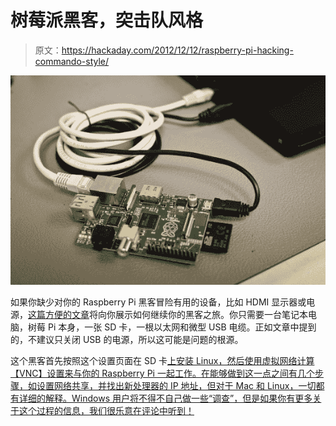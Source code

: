 # 树莓派黑客，突击队风格

> 原文：<https://hackaday.com/2012/12/12/raspberry-pi-hacking-commando-style/>

[![raspberry-pi-and-notebook](img/bce7af8b56265729bc83703ab51620f7.png)](http://hackaday.com/?attachment_id=91581)

如果你缺少对你的 Raspberry Pi 黑客冒险有用的设备，比如 HDMI 显示器或电源，[这篇方便的文章](http://interlockroc.org/2012/12/06/raspberry-pi-macgyver/ "Raspberry Pi MacGyver-Style")将向你展示如何继续你的黑客之旅。你只需要一台笔记本电脑，树莓 Pi 本身，一张 SD 卡，一根以太网和微型 USB 电缆。正如文章中提到的，不建议只关闭 USB 的电源，所以这可能是问题的根源。

这个黑客首先按照这个设置页面在 SD 卡[上安装 Linux，然后使用虚拟网络计算【VNC】设置来与你的 Raspberry Pi 一起工作。在能够做到这一点之间有几个步骤，如设置网络共享，并找出新处理器的 IP 地址，但对于 Mac 和 Linux，一切都有详细的解释。Windows 用户将不得不自己做一些“调查”，但是如果你有更多关于这个过程的信息，我们很乐意在评论中听到！](http://elinux.org/RPi_Easy_SD_Card_Setup "Raspberry Pi SD card setup")